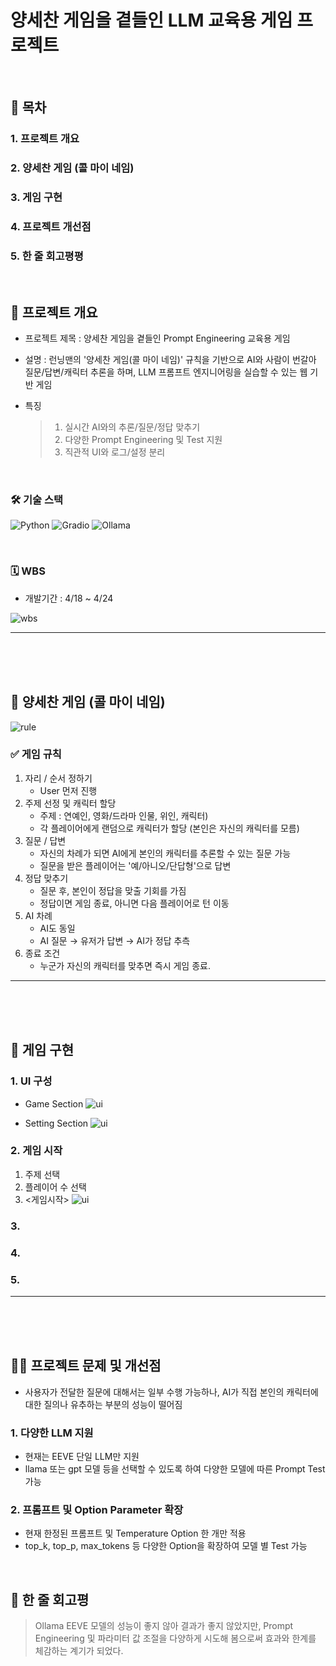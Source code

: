 # 양세찬 게임을 곁들인 LLM 교육용 게임 프로젝트

<br/>

## 📖 목차
### 1. 프로젝트 개요
### 2. 양세찬 게임 (콜 마이 네임)
### 3. 게임 구현
### 4. 프로젝트 개선점
### 5. 한 줄 회고평평
<br/>



## 🔖 프로젝트 개요
- 프로젝트 제목 : 양세찬 게임을 곁들인 Prompt Engineering 교육용 게임

- 설명 : 런닝맨의 '양세찬 게임(콜 마이 네임)' 규칙을 기반으로 AI와 사람이 번갈아 질문/답변/캐릭터 추론을 하며, LLM 프롬프트 엔지니어링을 실습할 수 있는 웹 기반 게임

- 특징
    > 1. 실시간 AI와의 추론/질문/정답 맞추기
    > 2. 다양한 Prompt Engineering 및 Test 지원
    > 3. 직관적 UI와 로그/설정 분리

<br/>

### 🛠 기술 스택
![Python](https://img.shields.io/badge/Language-Python-blue)
![Gradio](https://img.shields.io/badge/UI-Gradio-yellow)
![Ollama](https://img.shields.io/badge/Ollama-EEVE_Korean_10.8B_v1.0-brown)

<br/>

### 🗓️ WBS
- 개발기간 : 4/18 ~ 4/24

![wbs](/img/wbs.png)

---

<br/><br/><br/>



## 👲 양세찬 게임 (콜 마이 네임)
![rule](/img/rule.png)

### ✅ 게임 규칙
1. 자리 / 순서 정하기
    - User 먼저 진행
2. 주제 선정 및 캐릭터 할당
    - 주제 : 연예인, 영화/드라마 인물, 위인, 캐릭터)
    - 각 플레이어에게 랜덤으로 캐릭터가 할당 (본인은 자신의 캐릭터를 모름)
3. 질문 / 답변
    - 자신의 차례가 되면 AI에게 본인의 캐릭터를 추론할 수 있는 질문 가능
    - 질문을 받은 플레이어는 '예/아니오/단답형'으로 답변
4. 정답 맞추기
    - 질문 후, 본인이 정답을 맞출 기회를 가짐
    - 정답이면 게임 종료, 아니면 다음 플레이어로 턴 이동
5. AI 차례
    - AI도 동일
    - AI 질문 → 유저가 답변 → AI가 정답 추측
6. 종료 조건
    - 누군가 자신의 캐릭터를 맞추면 즉시 게임 종료.
---

<br/><br/><br/>



## 🎲 게임 구현
### 1. UI 구성
- Game Section
![ui](/img/ui_1.png)

- Setting Section
![ui](/img/ui_2.png)

### 2. 게임 시작
1. 주제 선택
2. 플레이어 수 선택
3. <게임시작>
![ui](/img/sequence.png)

### 3. 



### 4. 



### 5. 

---

<br/><br/><br/>



## 👨‍🔧 프로젝트 문제 및 개선점
- 사용자가 전달한 질문에 대해서는 일부 수행 가능하나, AI가 직접 본인의 캐릭터에 대한 질의나 유추하는 부분의 성능이 떨어짐

### 1. 다양한 LLM 지원
- 현재는 EEVE 단일 LLM만 지원
- llama 또는 gpt 모델 등을 선택할 수 있도록 하여 다양한 모델에 따른 Prompt Test 가능

### 2. 프롬프트 및 Option Parameter 확장
- 현재 한정된 프롬프트 및 Temperature Option 한 개만 적용
- top_k, top_p, max_tokens 등 다양한 Option을 확장하여 모델 별 Test 가능

<br/>

## 🏦 한 줄 회고평

> Ollama EEVE 모델의 성능이 좋지 않아 결과가 좋지 않았지만, Prompt Engineering 및 파라미터 값 조절을 다양하게 시도해 봄으로써 효과와 한계를 체감하는 계기가 되었다.